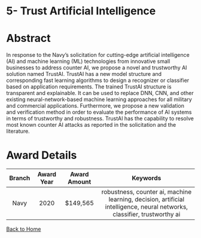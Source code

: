
5- Trust Artificial Intelligence
================================

# Abstract


In response to the Navy’s solicitation for cutting-edge artificial intelligence (AI) and machine learning (ML) technologies from innovative small businesses to address counter AI, we propose a novel and trustworthy AI solution named TrustAI. TrustAI has a new model structure and corresponding fast learning algorithms to design a recognizer or classifier based on application requirements. The trained TrustAI structure is transparent and explainable. It can be used to replace DNN, CNN, and other existing neural-network-based machine learning approaches for all military and commercial applications. Furthermore, we propose a new validation and verification method in order to evaluate the performance of AI systems in terms of trustworthy and robustness. TrustAI has the capability to resolve most known counter AI attacks as reported in the solicitation and the literature.  

# Award Details

|Branch|Award Year|Award Amount|Keywords|
| :---: | :---: | :---: | :---: |
|Navy|2020|$149,565|robustness, counter ai, machine learning, decision, artificial intelligence, neural networks, classifier, trustworthy ai|
  
  


[Back to Home](https://github.com/chrischow/dod_sbir_awards/Reports/JH/#2085)